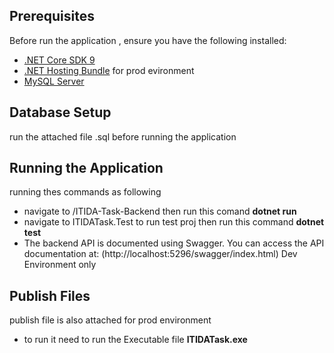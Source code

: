 ## Prerequisites
Before run the application , ensure you have the following installed:
- [.NET Core SDK 9](https://dotnet.microsoft.com/download/dotnet/9.0)
- [.NET Hosting Bundle](https://dotnet.microsoft.com/en-us/download/dotnet/thank-you/runtime-aspnetcore-9.0.2-windows-hosting-bundle-installer) for prod evironment
- [MySQL Server](https://dev.mysql.com/downloads/mysql) 
  
## Database Setup
run the attached file .sql before running the application

## Running the Application
running thes commands as following
- navigate to /ITIDA-Task-Backend then run this comand **dotnet run**
- navigate to ITIDATask.Test to run test proj then run this command **dotnet test**
- The backend API is documented using Swagger. You can access the API documentation at:  (http://localhost:5296/swagger/index.html) Dev Environment only 

## Publish Files
publish file is also attached for prod environment 
- to run it need to run the Executable file **ITIDATask.exe**   
